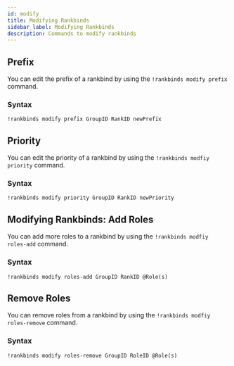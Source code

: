 ```yaml
---
id: modify
title: Modifying Rankbinds
sidebar_label: Modifying Rankbinds
description: Commands to modify rankbinds
---
```


## Prefix

You can edit the prefix of a rankbind by using the `!rankbinds modify prefix` command.

### Syntax

```text
!rankbinds modify prefix GroupID RankID newPrefix
```

## Priority

You can edit the priority of a rankbind by using the `!rankbinds modfiy priority` command.

### Syntax

```text
!rankbinds modify priority GroupID RankID newPriority
```

## Modifying Rankbinds: Add Roles

 You can add more roles to a rankbind by using the `!rankbinds modfiy roles-add` command.

### Syntax

```text
!rankbinds modify roles-add GroupID RankID @Role(s)
```

## Remove Roles

You can remove roles from a rankbind by using the `!rankbinds modfiy roles-remove` command.

### Syntax

```text
!rankbinds modify roles-remove GroupID RoleID @Role(s)
```
